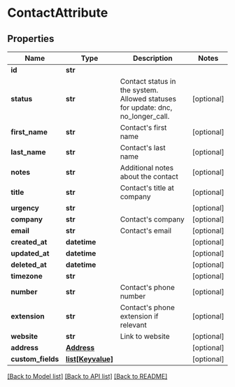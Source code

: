 # ContactAttribute

## Properties
Name | Type | Description | Notes
------------ | ------------- | ------------- | -------------
**id** | **str** |  | 
**status** | **str** | Contact status in the system. Allowed statuses for update: dnc, no_longer_call. | [optional] 
**first_name** | **str** | Contact&#39;s first name | [optional] 
**last_name** | **str** | Contact&#39;s last name | [optional] 
**notes** | **str** | Additional notes about the contact | [optional] 
**title** | **str** | Contact&#39;s title at company | [optional] 
**urgency** | **str** |  | [optional] 
**company** | **str** | Contact&#39;s company | [optional] 
**email** | **str** | Contact&#39;s email | [optional] 
**created_at** | **datetime** |  | [optional] 
**updated_at** | **datetime** |  | [optional] 
**deleted_at** | **datetime** |  | [optional] 
**timezone** | **str** |  | [optional] 
**number** | **str** | Contact&#39;s phone number | [optional] 
**extension** | **str** | Contact&#39;s phone extension if relevant | [optional] 
**website** | **str** | Link to website | [optional] 
**address** | [**Address**](Address.md) |  | [optional] 
**custom_fields** | [**list[Keyvalue]**](Keyvalue.md) |  | [optional] 

[[Back to Model list]](../README.md#documentation-for-models) [[Back to API list]](../README.md#documentation-for-api-endpoints) [[Back to README]](../README.md)


